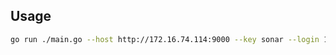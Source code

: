 ## Usage 

```bash
go run ./main.go --host http://172.16.74.114:9000 --key sonar --login 14f9d2ca6e9e2a7ff9b3b44869934ea2be7731d2 --debug
```